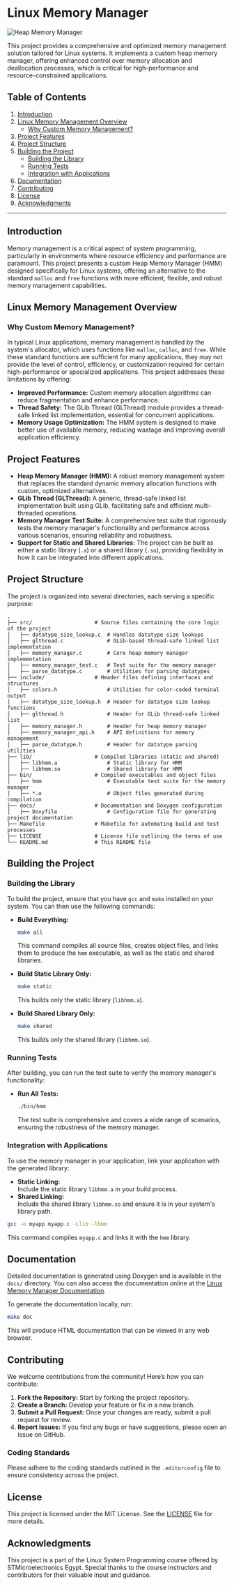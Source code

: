 # Linux Memory Manager

![Heap Memory Manager](images/heap.png)

This project provides a comprehensive and optimized memory management solution tailored for Linux systems. It implements a custom heap memory manager, offering enhanced control over memory allocation and deallocation processes, which is critical for high-performance and resource-constrained applications.

## Table of Contents

1. [Introduction](#introduction)
2. [Linux Memory Management Overview](#linux-memory-management-overview)
   - [Why Custom Memory Management?](#why-custom-memory-management)
3. [Project Features](#project-features)
4. [Project Structure](#project-structure)
5. [Building the Project](#building-the-project)
   - [Building the Library](#building-the-library)
   - [Running Tests](#running-tests)
   - [Integration with Applications](#integration-with-applications)
6. [Documentation](#documentation)
7. [Contributing](#contributing)
8. [License](#license)
9. [Acknowledgments](#acknowledgments)

---

## Introduction

Memory management is a critical aspect of system programming, particularly in environments where resource efficiency and performance are paramount. This project presents a custom Heap Memory Manager (HMM) designed specifically for Linux systems, offering an alternative to the standard `malloc` and `free` functions with more efficient, flexible, and robust memory management capabilities.

## Linux Memory Management Overview

### Why Custom Memory Management?

In typical Linux applications, memory management is handled by the system's allocator, which uses functions like `malloc`, `calloc`, and `free`. While these standard functions are sufficient for many applications, they may not provide the level of control, efficiency, or customization required for certain high-performance or specialized applications. This project addresses these limitations by offering:

- **Improved Performance:** Custom memory allocation algorithms can reduce fragmentation and enhance performance.
- **Thread Safety:** The GLib Thread (GLThread) module provides a thread-safe linked list implementation, essential for concurrent applications.
- **Memory Usage Optimization:** The HMM system is designed to make better use of available memory, reducing wastage and improving overall application efficiency.

## Project Features

- **Heap Memory Manager (HMM):** A robust memory management system that replaces the standard dynamic memory allocation functions with custom, optimized alternatives.
- **GLib Thread (GLThread):** A generic, thread-safe linked list implementation built using GLib, facilitating safe and efficient multi-threaded operations.
- **Memory Manager Test Suite:** A comprehensive test suite that rigorously tests the memory manager's functionality and performance across various scenarios, ensuring reliability and robustness.
- **Support for Static and Shared Libraries:** The project can be built as either a static library (`.a`) or a shared library (`.so`), providing flexibility in how it can be integrated into different applications.

## Project Structure

The project is organized into several directories, each serving a specific purpose:

```
.
├── src/                    # Source files containing the core logic of the project
│   ├── datatype_size_lookup.c  # Handles datatype size lookups
│   ├── glthread.c              # GLib-based thread-safe linked list implementation
│   ├── memory_manager.c        # Core heap memory manager implementation
│   ├── memory_manager_test.c   # Test suite for the memory manager
│   ├── parse_datatype.c        # Utilities for parsing datatypes
├── include/                # Header files defining interfaces and structures
│   ├── colors.h                # Utilities for color-coded terminal output
│   ├── datatype_size_lookup.h  # Header for datatype size lookup functions
│   ├── glthread.h              # Header for GLib thread-safe linked list
│   ├── memory_manager.h        # Header for heap memory manager
│   ├── memory_manager_api.h    # API definitions for memory management
│   ├── parse_datatype.h        # Header for datatype parsing utilities
├── lib/                    # Compiled libraries (static and shared)
│   ├── libhmm.a                # Static library for HMM
│   ├── libhmm.so               # Shared library for HMM
├── bin/                    # Compiled executables and object files
│   ├── hmm                     # Executable test suite for the memory manager
│   ├── *.o                     # Object files generated during compilation
├── docs/                   # Documentation and Doxygen configuration
│   ├── Doxyfile                # Configuration file for generating project documentation
├── Makefile                # Makefile for automating build and test processes
├── LICENSE                 # License file outlining the terms of use
└── README.md               # This README file
```

## Building the Project

### Building the Library

To build the project, ensure that you have `gcc` and `make` installed on your system. You can then use the following commands:

- **Build Everything:**

  ```sh
  make all
  ```

  This command compiles all source files, creates object files, and links them to produce the `hmm` executable, as well as the static and shared libraries.

- **Build Static Library Only:**

  ```sh
  make static
  ```

  This builds only the static library (`libhmm.a`).

- **Build Shared Library Only:**
  ```sh
  make shared
  ```
  This builds only the shared library (`libhmm.so`).

### Running Tests

After building, you can run the test suite to verify the memory manager's functionality:

- **Run All Tests:**
  ```sh
  ./bin/hmm
  ```
  The test suite is comprehensive and covers a wide range of scenarios, ensuring the robustness of the memory manager.

### Integration with Applications

To use the memory manager in your application, link your application with the generated library:

- **Static Linking:**  
  Include the static library `libhmm.a` in your build process.
- **Shared Linking:**  
  Include the shared library `libhmm.so` and ensure it is in your system's library path.

```sh
gcc -o myapp myapp.c -Llib -lhmm
```

This command compiles `myapp.c` and links it with the `hmm` library.

## Documentation

Detailed documentation is generated using Doxygen and is available in the `docs/` directory. You can also access the documentation online at the [Linux Memory Manager Documentation](https://mahmoud-abdelraouf.github.io/STM_System-Programming-under-Linux/).

To generate the documentation locally, run:

```sh
make doc
```

This will produce HTML documentation that can be viewed in any web browser.

## Contributing

We welcome contributions from the community! Here’s how you can contribute:

1. **Fork the Repository:** Start by forking the project repository.
2. **Create a Branch:** Develop your feature or fix in a new branch.
3. **Submit a Pull Request:** Once your changes are ready, submit a pull request for review.
4. **Report Issues:** If you find any bugs or have suggestions, please open an issue on GitHub.

### Coding Standards

Please adhere to the coding standards outlined in the `.editorconfig` file to ensure consistency across the project.

## License

This project is licensed under the MIT License. See the [LICENSE](../../../LICENSE) file for more details.

## Acknowledgments

This project is a part of the Linux System Programming course offered by STMicroelectronics Egypt. Special thanks to the course instructors and contributors for their valuable input and guidance.
